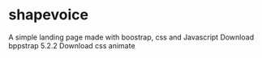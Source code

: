 # shapevoice
A simple landing page made with boostrap, css and Javascript
Download bppstrap 5.2.2
Download css animate
